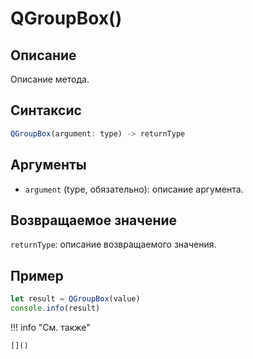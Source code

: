 # QGroupBox()

## Описание
Описание метода.

## Синтаксис
```javascript
QGroupBox(argument: type) -> returnType
```

## Аргументы
- `argument` (type, обязательно): описание аргумента.

## Возвращаемое значение
`returnType`: описание возвращаемого значения.

## Пример
```javascript linenums="1"
let result = QGroupBox(value)
console.info(result)
```

!!! info "См. также"

    []()


